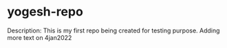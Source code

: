 yogesh-repo
===========

Description: This is my first repo being created for testing purpose.
Adding more text on 4jan2022
